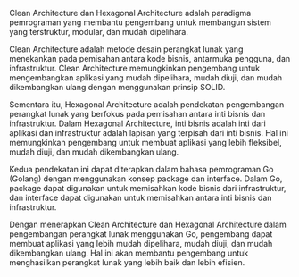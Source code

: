 Clean Architecture dan Hexagonal Architecture adalah paradigma pemrograman yang membantu pengembang untuk membangun sistem yang terstruktur, modular, dan mudah dipelihara.

Clean Architecture adalah metode desain perangkat lunak yang menekankan pada pemisahan antara kode bisnis, antarmuka pengguna, dan infrastruktur. Clean Architecture memungkinkan pengembang untuk mengembangkan aplikasi yang mudah dipelihara, mudah diuji, dan mudah dikembangkan ulang dengan menggunakan prinsip SOLID.

Sementara itu, Hexagonal Architecture adalah pendekatan pengembangan perangkat lunak yang berfokus pada pemisahan antara inti bisnis dan infrastruktur. Dalam Hexagonal Architecture, inti bisnis adalah inti dari aplikasi dan infrastruktur adalah lapisan yang terpisah dari inti bisnis. Hal ini memungkinkan pengembang untuk membuat aplikasi yang lebih fleksibel, mudah diuji, dan mudah dikembangkan ulang.

Kedua pendekatan ini dapat diterapkan dalam bahasa pemrograman Go (Golang) dengan menggunakan konsep package dan interface. Dalam Go, package dapat digunakan untuk memisahkan kode bisnis dari infrastruktur, dan interface dapat digunakan untuk memisahkan antara inti bisnis dan infrastruktur.

Dengan menerapkan Clean Architecture dan Hexagonal Architecture dalam pengembangan perangkat lunak menggunakan Go, pengembang dapat membuat aplikasi yang lebih mudah dipelihara, mudah diuji, dan mudah dikembangkan ulang. Hal ini akan membantu pengembang untuk menghasilkan perangkat lunak yang lebih baik dan lebih efisien.
